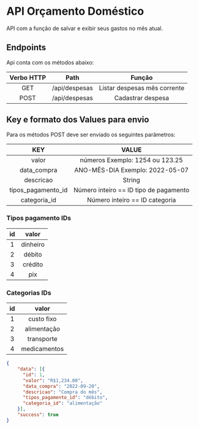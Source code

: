 # API Orçamento Doméstico

API com a função de salvar e exibir seus gastos no mês atual.

## Endpoints

Api conta com os métodos abaixo:

| Verbo HTTP |        Path         |            Função            |
|:----------:|:-------------------:|:----------------------------:|
|    GET     |    /api/despesas    | Listar despesas mês corrente |
|    POST    |    /api/despesas    |      Cadastrar despesa       |


## Key e formato dos Values para envio

Para os métodos POST deve ser enviado os seguintes parâmetros:

|        KEY         |                 VALUE                  |
|:------------------:|:--------------------------------------:|
|       valor        |    números Exemplo: 1254 ou 123.25     |
|    data_compra     |    ANO-MÊS-DIA Exemplo: 2022-05-07     |
|     descricao      |                 String                 |
| tipos_pagamento_id | Número inteiro == ID tipo de pagamento |
|    categoria_id    |     Número inteiro == ID categoria     |

### Tipos pagamento IDs

| id  |  valor   |
|:---:|:--------:|
|  1  | dinheiro |
|  2  |  débito  |
|  3  | crédito  |
|  4  |   pix    |


### Categorias IDs

| id  |    valor     |
|:---:|:------------:|
|  1  |  custo fixo  |
|  2  | alimentação  |
|  3  |  transporte  |
|  4  | medicamentos |


```json
{
    "data": [{
      "id": 1,
      "valor": "R$1,234.00",
      "data_compra": "2022-09-20",
      "descricao": "Compra do mês",
      "tipos_pagamento_id": "débito",
      "categoria_id": "alimentação"
    }],
    "success": true
}
```
